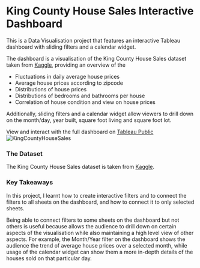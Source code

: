 # King County House Sales Interactive Dashboard

This is a Data Visualisation project that features an interactive Tableau dashboard with sliding filters and a calendar widget. 

The dashboard is a visualisation of the King County House Sales dataset taken from [Kaggle](https://www.kaggle.com/datasets/harlfoxem/housesalesprediction), providing an overview of the 
- Fluctuations in daily average house prices
- Average house prices according to zipcode
- Distributions of house prices
- Distributions of bedrooms and bathrooms per house
- Correlation of house condition and view on house prices

Additionally, sliding filters and a calendar widget allow viewers to drill down on the month/day, year built, square foot living and square foot lot.

View and interact with the full dashboard on [Tableau Public](https://public.tableau.com/app/profile/kuebiko/viz/KingCountyHouseSales_16911213453610/KingCountyHouseSales)
![KingCountyHouseSales](https://github.com/kuehbiko/KingCountyHouseSales-DataVisualiation/assets/88494428/5b84baba-989b-4d75-9d95-f0fa77e98d98)

### The Dataset
The King County House Sales dataset is taken from [Kaggle](https://www.kaggle.com/datasets/harlfoxem/housesalesprediction).

### Key Takeaways
In this project, I learnt how to create interactive filters and to connect the filters to all sheets on the dashboard, and how to connect it to only selected sheets. 

Being able to connect filters to some sheets on the dashboard but not others is useful because allows the audience to drill down on certain aspects of the visualisation while also maintaining a high level view of other aspects. For example, the Month/Year filter on the dashboard shows the audience the trend of average house prices over a selected month, while usage of the calendar widget can show them a more in-depth details of the houses sold on that particular day.
